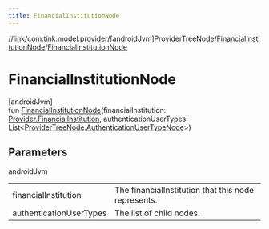 ```yaml
---
title: FinancialInstitutionNode
---
```

//[link](../../../../index.html)/[com.tink.model.provider](../../index.html)/[[androidJvm]ProviderTreeNode](../index.html)/[FinancialInstitutionNode](index.html)/[FinancialInstitutionNode](-financial-institution-node.html)



# FinancialInstitutionNode



[androidJvm]\
fun [FinancialInstitutionNode](-financial-institution-node.html)(financialInstitution: [Provider.FinancialInstitution](../../[android-jvm]-provider/-financial-institution/index.html), authenticationUserTypes: [List](https://kotlinlang.org/api/latest/jvm/stdlib/kotlin.collections/-list/index.html)&lt;[ProviderTreeNode.AuthenticationUserTypeNode](../-authentication-user-type-node/index.html)&gt;)



## Parameters


androidJvm

| | |
|---|---|
| financialInstitution | The financialInstitution that this node represents. |
| authenticationUserTypes | The list of child nodes. |




